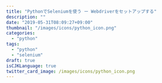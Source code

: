 ```yaml
---
title: "PythonでSeleniumを使う ー Webdriverをセットアップする"
description: ""
date: "2019-05-31T08:09:27+09:00"
thumbnail: "/images/icons/python_icon.png"
categories:
  - "python"
tags:
  - "python"
  - "selenium"
draft: true
isCJKLanguage: true
twitter_card_image: /images/icons/python_icon.png
---
```


